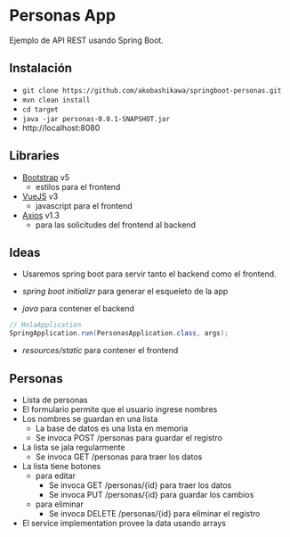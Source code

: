 # Personas App

Ejemplo de API REST usando Spring Boot.

## Instalación

- `git clone https://github.com/akobashikawa/springboot-personas.git`
- `mvn clean install`
- `cd target`
- `java -jar personas-0.0.1-SNAPSHOT.jar`
- http://localhost:8080

## Libraries

- [Bootstrap](https://getbootstrap.com/) v5
    - estilos para el frontend
- [VueJS](https://vuejs.org/) v3
    - javascript para el frontend
- [Axios](https://axios-http.com/) v1.3
    - para las solicitudes del frontend al backend

## Ideas

- Usaremos spring boot para servir tanto el backend como el frontend.
- _spring boot initializr_ para generar el esqueleto de la app

- _java_ para contener el backend

```java
// HolaApplication
SpringApplication.run(PersonasApplication.class, args);
```

- _resources/static_ para contener el frontend

## Personas

- Lista de personas
- El formulario permite que el usuario ingrese nombres
- Los nombres se guardan en una lista
    - La base de datos es una lista en memoria
    - Se invoca POST /personas para guardar el registro
- La lista se jala regularmente
    - Se invoca GET /personas para traer los datos
- La lista tiene botones
    - para editar
        - Se invoca GET /personas/{id} para traer los datos
        - Se invoca PUT /personas/{id} para guardar los cambios
    - para eliminar
        - Se invoca DELETE /personas/{id} para eliminar el registro
- El service implementation provee la data usando arrays